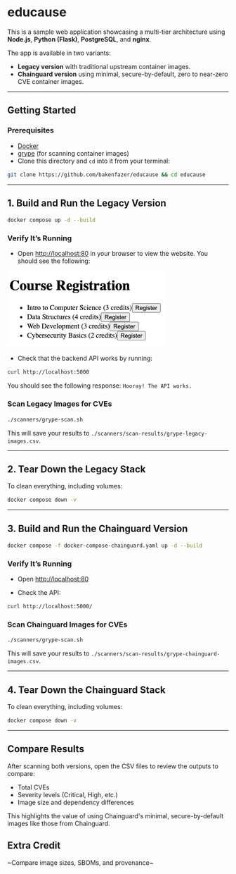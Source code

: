 # educause

This is a sample web application showcasing a multi-tier architecture using **Node.js**, **Python (Flask)**, **PostgreSQL**, and **nginx**.

The app is available in two variants:
- **Legacy version** with traditional upstream container images.
- **Chainguard version** using minimal, secure-by-default, zero to near-zero CVE container images.

---

## Getting Started

### Prerequisites
- [Docker](https://www.docker.com/)
- [grype](https://github.com/anchore/grype) (for scanning container images)
- Clone this directory and `cd` into it from your terminal: 
```bash
git clone https://github.com/bakenfazer/educause && cd educause
```

---

## 1. Build and Run the Legacy Version


```bash
docker compose up -d --build
```

### Verify It’s Running

- Open [http://localhost:80](http://localhost:80) in your browser to view the website. You should see the following:

![alt text](img/website.png "website")

- Check that the backend API works by running:

```bash
curl http://localhost:5000
```

You should see the following response: `Hooray! The API works.`

### Scan Legacy Images for CVEs

```bash
./scanners/grype-scan.sh
```

This will save your results to `./scanners/scan-results/grype-legacy-images.csv`.

---

## 2. Tear Down the Legacy Stack

To clean everything, including volumes:

```bash
docker compose down -v
```

---

## 3. Build and Run the Chainguard Version

```bash
docker compose -f docker-compose-chainguard.yaml up -d --build
```

### Verify It’s Running

- Open [http://localhost:80](http://localhost:80)

- Check the API:

```bash
curl http://localhost:5000/
```

### Scan Chainguard Images for CVEs

```bash
./scanners/grype-scan.sh
```

This will save your results to `./scanners/scan-results/grype-chainguard-images.csv`.

---

## 4. Tear Down the Chainguard Stack

To clean everything, including volumes:

```bash
docker compose down -v
```

---
## Compare Results

After scanning both versions, open the CSV files to review the outputs to compare:

- Total CVEs
- Severity levels (Critical, High, etc.)
- Image size and dependency differences

This highlights the value of using Chainguard's minimal, secure-by-default images like those from Chainguard.

## Extra Credit

~Compare image sizes, SBOMs, and provenance~
